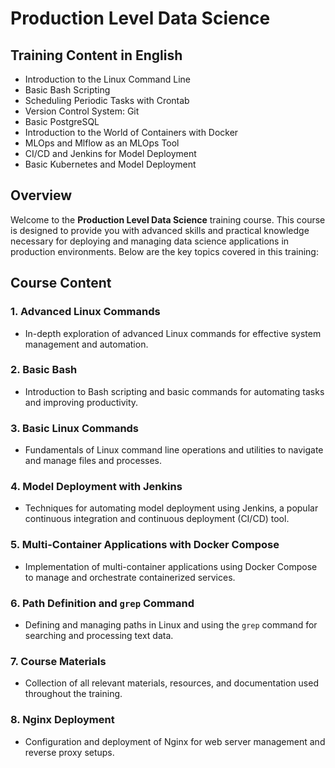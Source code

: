 # Production Level Data Science

## Training Content in English

- Introduction to the Linux Command Line
- Basic Bash Scripting
- Scheduling Periodic Tasks with Crontab
- Version Control System: Git
- Basic PostgreSQL
- Introduction to the World of Containers with Docker
- MLOps and Mlflow as an MLOps Tool
- CI/CD and Jenkins for Model Deployment
- Basic Kubernetes and Model Deployment

## Overview

Welcome to the **Production Level Data Science** training course. This course is designed to provide you with advanced skills and practical knowledge necessary for deploying and managing data science applications in production environments. Below are the key topics covered in this training:

## Course Content

### 1. Advanced Linux Commands
- In-depth exploration of advanced Linux commands for effective system management and automation.

### 2. Basic Bash
- Introduction to Bash scripting and basic commands for automating tasks and improving productivity.

### 3. Basic Linux Commands
- Fundamentals of Linux command line operations and utilities to navigate and manage files and processes.

### 4. Model Deployment with Jenkins
- Techniques for automating model deployment using Jenkins, a popular continuous integration and continuous deployment (CI/CD) tool.

### 5. Multi-Container Applications with Docker Compose
- Implementation of multi-container applications using Docker Compose to manage and orchestrate containerized services.

### 6. Path Definition and `grep` Command
- Defining and managing paths in Linux and using the `grep` command for searching and processing text data.

### 7. Course Materials
- Collection of all relevant materials, resources, and documentation used throughout the training.

### 8. Nginx Deployment
- Configuration and deployment of Nginx for web server management and reverse proxy setups.

